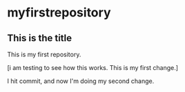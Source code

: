 # myfirstrepository

## This is the title
This is my first repository.

[i am testing to see how this works. This is my first change.]

I hit commit, and now I'm doing my second change.